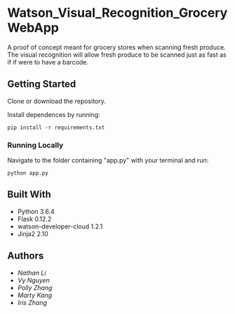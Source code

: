 # Watson_Visual_Recognition_GroceryWebApp

A proof of concept meant for grocery stores when scanning fresh produce. The
visual recognition will allow fresh produce to be scanned just as fast as if
if were to have a barcode.

## Getting Started
Clone or download the repository. 

Install dependences by running:
```
pip install -r requirements.txt
```

### Running Locally
Navigate to the folder containing "app.py" with your terminal and run:
```
python app.py
```
## Built With

* Python 3.6.4
* Flask 0.12.2
* watson-developer-cloud 1.2.1
* Jinja2 2.10


## Authors

* *Nathan Li*
* *Vy Nguyen*
* *Polly Zhang*
* *Marty Kang*
* *Iris Zhang*
